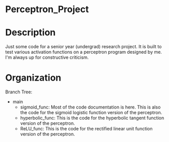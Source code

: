 # Perceptron_Project
# Description
Just some code for a senior year (undergrad) research project. It is built to test various activation functions on a perceptron program designed by me. I'm always up for constructive criticism.

# Organization
Branch Tree:
  - main
    - sigmoid_func: Most of the code documentation is here. This is also the code for the sigmoid logistic function version of the perceptron.
    - hyperbolic_func: This is the code for the hyperbolic tangent function version of the perceptron.
    - ReLU_func: This is the code for the rectified linear unit function version of the perceptron.
